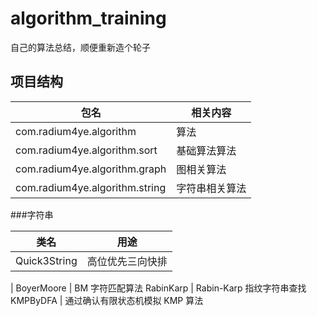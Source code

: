 # algorithm_training
自己的算法总结，顺便重新造个轮子


## 项目结构
包名 | 相关内容
--- | ---
com.radium4ye.algorithm | 算法
com.radium4ye.algorithm.sort |  基础算法算法
com.radium4ye.algorithm.graph |  图相关算法
com.radium4ye.algorithm.string |  字符串相关算法


###字符串

类名 | 用途
--- | ---
Quick3String | 高位优先三向快排
|
BoyerMoore | BM 字符匹配算法
RabinKarp  | Rabin-Karp 指纹字符串查找
KMPByDFA | 通过确认有限状态机模拟 KMP 算法